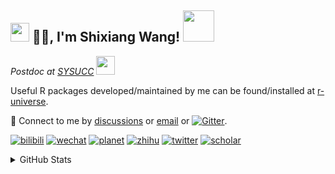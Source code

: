 
<h2><img src="https://emojis.slackmojis.com/emojis/images/1531849430/4246/blob-sunglasses.gif?1531849430" width="30"/> 🙏🏻, I'm Shixiang Wang! <img src="https://media.giphy.com/media/12oufCB0MyZ1Go/giphy.gif" width="50"></h2>

<p><em>Postdoc at <a href="https://sysucc.org.cn/">SYSUCC</a> <img src="https://media.giphy.com/media/WUlplcMpOCEmTGBtBW/giphy.gif" width="30"> 
</em></p>

Useful R packages developed/maintained by me can be found/installed at [r-universe](https://shixiangwang.r-universe.dev/).

💬 Connect to me by
[discussions](https://github.com/ShixiangWang/self-study/discussions) or [email](mailto:w_shixiang@163.com) or [![Gitter](https://badges.gitter.im/ShixiangWang/community.svg)](https://gitter.im/ShixiangWang/community?utm_source=badge&utm_medium=badge&utm_campaign=pr-badge). 

[![bilibili](https://img.shields.io/badge/王诗翔-B站-yellow)](https://space.bilibili.com/11553374) [![wechat](https://img.shields.io/badge/王诗翔-微信公众号-important)](https://shixiangwang.github.io/home/logo/qrcode.jpg) [![planet](https://img.shields.io/badge/王诗翔-知识星球-blueviolet)](https://t.zsxq.com/rBqbIei)  [![zhihu](https://img.shields.io/badge/王诗翔-知乎-blue)](https://www.zhihu.com/people/shixiangwang) [![twitter](https://img.shields.io/badge/WangShxiang-twitter-ff69b4)](https://twitter.com/WangShxiang) [![scholar](https://img.shields.io/badge/ShixiangWang-Scholar-00ffff)](https://scholar.google.com/citations?user=FvNp0NkAAAAJ) 

<details>
 
<summary>GitHub Stats</summary>


<!--START_SECTION:waka-->
**🐱 My GitHub Data** 

> 🏆 1,132 Contributions in the Year 2022
 > 
> 📦 3.9 MB Used in GitHub's Storage 
 > 
> 🚫 Not Opted to Hire
 > 
> 📜 77 Public Repositories 
 > 
> 🔑 17 Private Repositories  
 > 
**I'm an Early 🐤** 

```text
🌞 Morning    355 commits    ███░░░░░░░░░░░░░░░░░░░░░░   14.8% 
🌆 Daytime    921 commits    █████████░░░░░░░░░░░░░░░░   38.39% 
🌃 Evening    951 commits    ██████████░░░░░░░░░░░░░░░   39.64% 
🌙 Night      172 commits    █░░░░░░░░░░░░░░░░░░░░░░░░   7.17%

```
📅 **I'm Most Productive on Friday** 

```text
Monday       366 commits    ███░░░░░░░░░░░░░░░░░░░░░░   15.26% 
Tuesday      399 commits    ████░░░░░░░░░░░░░░░░░░░░░   16.63% 
Wednesday    388 commits    ████░░░░░░░░░░░░░░░░░░░░░   16.17% 
Thursday     360 commits    ███░░░░░░░░░░░░░░░░░░░░░░   15.01% 
Friday       422 commits    ████░░░░░░░░░░░░░░░░░░░░░   17.59% 
Saturday     198 commits    ██░░░░░░░░░░░░░░░░░░░░░░░   8.25% 
Sunday       266 commits    ██░░░░░░░░░░░░░░░░░░░░░░░   11.09%

```


**I Mostly Code in R** 

```text
R                        51 repos            ██████████████░░░░░░░░░░░   57.3% 
HTML                     10 repos            ██░░░░░░░░░░░░░░░░░░░░░░░   11.24% 
Shell                    5 repos             █░░░░░░░░░░░░░░░░░░░░░░░░   5.62% 
Go                       5 repos             █░░░░░░░░░░░░░░░░░░░░░░░░   5.62% 
JavaScript               5 repos             █░░░░░░░░░░░░░░░░░░░░░░░░   5.62%

```



 Last Updated on 16/07/2022 19:57:53 UTC
<!--END_SECTION:waka-->

> These Readme stats are generated using github action [awesome-readme-stats](https://github.com/anmol098/waka-readme-stats)

-----

**NOTE: Top languages does not indicate my skill level or anything like that. It is just a metric of which languages have been hosted by me on GitHub based on the usage across repositories.**

</details>
